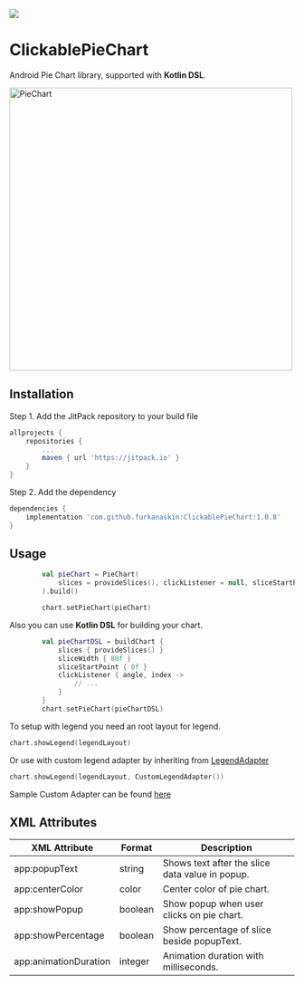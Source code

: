 [![](https://jitpack.io/v/furkanaskin/ClickablePieChart.svg)](https://jitpack.io/#furkanaskin/ClickablePieChart)

# ClickablePieChart
Android Pie Chart library, supported with **Kotlin DSL**.

<img height="500" src="https://user-images.githubusercontent.com/22769589/93264550-f467c400-f7af-11ea-8d76-78fb0163fd04.jpg" alt="PieChart"/>

## Installation
Step 1. Add the JitPack repository to your build file
```gradle
allprojects {
	repositories {
		...
		maven { url 'https://jitpack.io' }
	}
}
```
Step 2. Add the dependency
```gradle
dependencies {
	implementation 'com.github.furkanaskin:ClickablePieChart:1.0.8'
}
```

## Usage

```kotlin
        val pieChart = PieChart(
            slices = provideSlices(), clickListener = null, sliceStartPoint = 0f, sliceWidth = 80f
        ).build()

        chart.setPieChart(pieChart)
```
Also you can use **Kotlin DSL** for building your chart.
```kotlin
        val pieChartDSL = buildChart {
            slices { provideSlices() }
            sliceWidth { 80f }
            sliceStartPoint { 0f }
            clickListener { angle, index ->
                // ...
            }
        }
        chart.setPieChart(pieChartDSL)
```
To setup with legend you need an root layout for legend.
```kotlin
chart.showLegend(legendLayout)
```
Or use with custom legend adapter by inheriting from [LegendAdapter](https://github.com/furkanaskin/ClickablePieChart/blob/master/lib/src/main/java/com/faskn/lib/legend/LegendAdapter.kt)
```kotlin
chart.showLegend(legendLayout, CustomLegendAdapter())
```
Sample Custom Adapter can be found [here](https://github.com/furkanaskin/ClickablePieChart/blob/master/app/src/main/java/com/faskn/clickablepiechart/CustomLegendAdapter.kt)

## XML Attributes
<table>
<thead>
  <tr>
    <th>XML Attribute</th>
    <th>Format</th>
    <th>Description</th>
  </tr>
</thead>
<tbody>
  <tr>
    <td>app:popupText</td>
    <td>string</td>
    <td>Shows text after the slice data value in popup.</td>
  </tr>
  <tr>
    <td>app:centerColor</td>
    <td>color</td>
    <td>Center color of pie chart.</td>
  </tr>
  <tr>
    <td>app:showPopup</td>
    <td>boolean</td>
    <td>Show popup when user clicks on pie chart.</td>
  </tr>
  <tr>
    <td>app:showPercentage</td>
    <td>boolean</td>
    <td>Show percentage of slice beside popupText.</td>
  </tr>
  <tr>
    <td>app:animationDuration</td>
    <td>integer</td>
    <td>Animation duration with milliseconds.</td>
  </tr>
</tbody>
</table>
